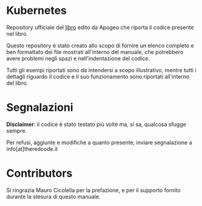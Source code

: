 # Kubernetes

Repository ufficiale del [libro](https://amzn.to/3AMpQj2) edito da Apogeo che riporta il codice presente nel libro.

Questo repository è stato creato allo scopo di fornire un elenco completo e ben formattato dei file mostrati 
all'interno del manuale, che potrebbero avere problemi negli spazi e nell'indentazione del codice.

Tutti gli esempi riportati sono da intendersi a scopo illustrativo, mentre tutti i dettagli riguardo il codice e il suo 
funzionamento sono riportati all'interno del libro.

# Segnalazioni

**Disclaimer**: il codice è stato testato più volte ma, si sa, qualcosa sfugge sempre.

Per refusi, aggiunte e modifiche a quanto presente, inviare segnalazione a info[at]theredcode.it

# Contributors

Si ringrazia Mauro Cicolella per la prefazione, e per il supporto fornito durante la stesura di questo manuale.
